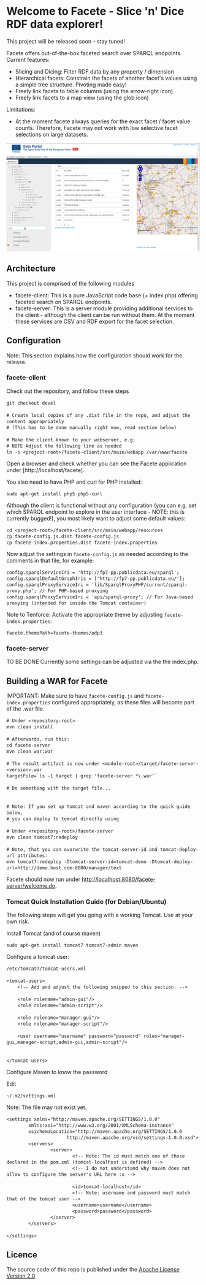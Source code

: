 # Welcome to Facete - Slice 'n' Dice RDF data explorer!


This project will be released soon - stay tuned!


Facete offers out-of-the-box faceted search over SPARQL endpoints.
Current features:
* Slicing and Dicing: Filter RDF data by any property / dimension
* Hierarchical facets: Constrain the facets of another facet's values using a simple tree structure. Pivoting made easy!
* Freely link facets to table columns (using the arrow-right icon)
* Freely link facets to a map view (using the glob icon)

Limitations:
* At the moment facete always queries for the exact facet / facet value counts. Therefore, Facete may not work with low selective facet selections on large datasets.

![Screenshot](facete-dissemination/src/main/resources/images/2013-04-21-Facete-Screenshot.png)


## Architecture
This project is comprised of the following modules
* facete-client: This is a pure JavaScript code base (+ index.php) offering faceted search on SPARQL endpoints.
* facete-server: This is a server module providing additional services to the client - although the client can be run without them. At the moment these services are CSV and RDF export for the facet selection.

## Configuration
Note: This section explains how the configuration should work for the release.


### facete-client
Check out the repository, and follow these steps

    git checkout devel

    # Create local copies of any .dist file in the repo, and adjust the content appropriately
    # (This has to be done manually right now, read section below)

    # Make the client known to your webserver, e.g:
    # NOTE Adjust the following line as needed
    ln -s <project-root>/facete-client/src/main/webapp /var/www/facete

Open a browser and check whether you can see the Facete application under [http://localhost/facete].


You also need to have PHP and curl for PHP installed:

    sudo apt-get install php5 php5-curl

Although the client is functional without any configuration (you can e.g. set which SPARQL endpoint to explore in the user interface - NOTE: this is currently bugged!), you most likely want to adjust some default values:

    cd <project-root>/facete-client/src/main/webapp/resources
    cp facete-config.js.dist facete-config.js
    cp facete-index.properties.dist facete-index.properties

Now adjust the settings in `facete-config.js` as needed according to the comments in that file, for example:


    config.sparqlServiceIri = 'http://fp7-pp.publicdata.eu/sparql';
    config.sparqlDefaultGraphIris = ['http://fp7-pp.publicdata.eu/'];
    config.sparqlProxyServiceIri = 'lib/SparqlProxyPHP/current/sparql-proxy.php'; // For PHP-based proxying
    config.sparqlProxyServiceIri = 'api/sparql-proxy'; // For Java-based proxying (intended for inside the Tomcat container)

Note to Tenforce: Activate the appropriate theme by adjusting `facete-index.properties`:

    facete.themePath=facete-themes/odp3


### facete-server
TO BE DONE
Currently some settings can be adjusted via the the index.php.


## Building a WAR for Facete
IMPORTANT: Make sure to have `facete-config.js` and `facete-index.properties` configured appropriately, as these files will become part of the .war file.


    # Under <repository-root>
    mvn clean install

    # Afterwards, run this:
    cd facete-server
    mvn clean war:war

    # The result artifact is now under <module-root>/target/facete-server-<version>.war
    targetFile=`ls -1 target | grep 'facete-server.*\.war'`

    # Do something with the target file...


    # Note: If you set up tomcat and maven according to the quick guide below,
    # you can deploy to tomcat directly using

    # Under <repository-root>/facete-server
    mvn clean tomcat7:redeploy

    # Note, that you can overwrite the tomcat-server-id and tomcat-deploy-url attributes:
    mvn tomcat7:redeploy -Dtomcat-server-id=tomcat-demo -Dtomcat-deploy-url=http://demo.host.com:8080/manager/text

Facete should now run under <http://localhost:8080/facete-server/welcome.do>.


### Tomcat Quick Installation Guide (for Debian/Ubuntu)
The following steps will get you going with a working Tomcat. Use at your own risk.


Install Tomcat (and of course maven)

    sudo apt-get install tomcat7 tomcat7-admin maven

Configure a tomcat user: 

    /etc/tomcat7/tomcat-users.xml

    <tomcat-users>
        <!-- Add and adjust the following snipped to this section. -->

        <role rolename="admin-gui"/>
        <role rolename="admin-script"/>

        <role rolename="manager-gui"/>
        <role rolename="manager-script"/>

        <user username="username" password="password" roles="manager-gui,manager-script,admin-gui,admin-script"/>


    </tomcat-users>

Configure Maven to know the password

Edit 

    ~/.m2/settings.xml

Note: The file may not exist yet.

    <settings xmlns="http://maven.apache.org/SETTINGS/1.0.0"
            xmlns:xsi="http://www.w3.org/2001/XMLSchema-instance"
            xsichemaLocation="http://maven.apache.org/SETTINGS/1.0.0
                          http://maven.apache.org/xsd/settings-1.0.0.xsd">
            <servers>
                    <server>
                            <!-- Note: The id must match one of those declared in the pom.xml (tomcat-localhost is defined) -->
                            <!-- I do not understand why maven does not allow to configure the server's URL here :s -->

                            <id>tomcat-localhost</id>
                            <!-- Note: username and password must match that of the tomcat user -->
                            <username>username</username>
                            <password>password</password>
                    </server>
            </servers>

    </settings>



## Licence
The source code of this repo is published under the [Apache License Version 2.0](LICENSE)

